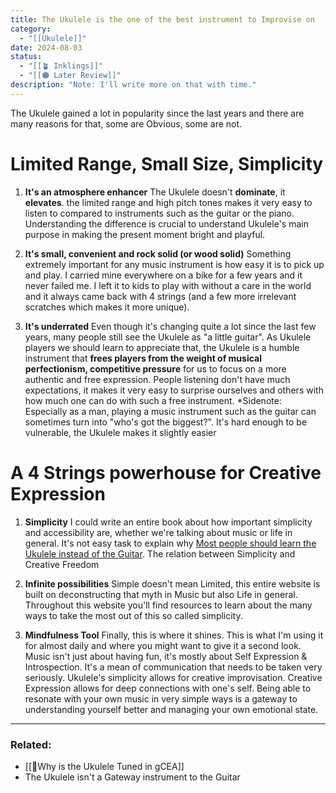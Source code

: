 ```yaml
---
title: The Ukulele is the one of the best instrument to Improvise on
category:
  - "[[Ukulele]]"
date: 2024-08-03
status:
  - "[[🪴 Inklings]]"
  - "[[🟠 Later Review]]"
description: "Note: I'll write more on that with time."
---
```

The Ukulele gained a lot in popularity since the last years and there are many reasons for that, some are Obvious, some are not. 
# Limited Range, Small Size, Simplicity

1. **It's an atmosphere enhancer** 
The Ukulele doesn't **dominate**, it **elevates**. the limited range and high pitch tones makes it very easy to listen to compared to instruments such as the guitar or the piano. Understanding the difference is crucial to understand Ukulele's main purpose in making the present moment bright and playful.

2. **It's small, convenient and rock solid (or wood solid)**
Something extremely important for any music instrument is how easy it is to pick up and play. I carried mine everywhere on a bike for a few years and it never failed me. I left it to kids to play with without a care in the world and it always came back with 4 strings (and a few more irrelevant scratches which makes it more unique). 

3. **It's underrated**
Even though it's changing quite a lot since the last few years, many people still see the Ukulele as "a little guitar". As Ukulele players we should learn to appreciate that, the Ukulele is a humble instrument that **frees players from the weight of musical perfectionism, competitive pressure** for us to focus on a more authentic and free expression. 
People listening don't have much expectations, it makes it very easy to surprise ourselves and others with how much one can do with such a free instrument. 
*Sidenote: Especially as a man, playing a music instrument such as the guitar can sometimes turn into "who's got the biggest?". It's hard enough to be vulnerable, the Ukulele makes it slightly easier

# A 4 Strings powerhouse for Creative Expression

1. **Simplicity** 
I could write an entire book about how important simplicity and accessibility are, whether we're talking about music or life in general. It's not easy task to explain why [Most people should learn the Ukulele instead of the Guitar](/notes/ukulelevsguitar). The relation between Simplicity and Creative Freedom

2. **Infinite possibilities**
Simple doesn't mean Limited, this entire website is built on deconstructing that myth in Music but also Life in general. 
Throughout this website you'll find resources to learn about the many ways to take the most out of this so called simplicity. 

3. **Mindfulness Tool**
Finally, this is where it shines. This is what I'm using it for almost daily and where you might want to give it a second look. Music isn't just about having fun, it's mostly about Self Expression & Introspection. It's a mean of communication that needs to be taken very seriously. 
Ukulele's simplicity allows for creative improvisation. Creative Expression allows for deep connections with one's self. Being able to resonate with your own music in very simple ways is a gateway to understanding yourself better and managing your own emotional state.





---
### Related:
- [[📝Why is the Ukulele Tuned in gCEA]]
- The Ukulele isn't a Gateway instrument to the Guitar